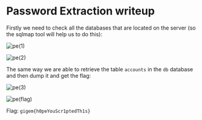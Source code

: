 # Password Extraction writeup

Firstly we need to check all the databases that are located on the server (so the sqlmap tool will help us to do this):

![pe(1)](https://user-images.githubusercontent.com/57829161/78356887-1f22df00-75b9-11ea-9259-0ce9b30c26e4.png)

![pe(2)](https://user-images.githubusercontent.com/57829161/78356938-319d1880-75b9-11ea-99cb-55e92d970903.png)

The same way we are able to retrieve the table `accounts` in the `db` database and then dump it and get the flag:

![pe(3)](https://user-images.githubusercontent.com/57829161/78357018-57c2b880-75b9-11ea-8555-f06985759784.png)

![pe(flag)](https://user-images.githubusercontent.com/57829161/78357025-5b563f80-75b9-11ea-98d1-3330e10b26df.png)

Flag: `gigem{h0peYouScr1ptedTh1s}`
